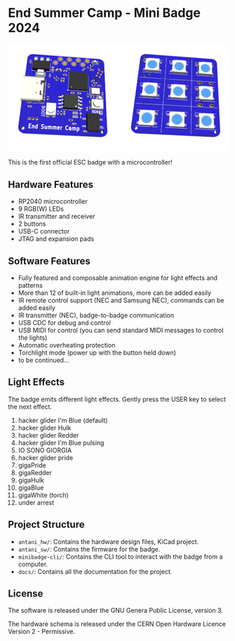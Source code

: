# End Summer Camp - Mini Badge 2024

![3D Model](docs/3d.webp "3D Model")

This is the first official ESC badge with a microcontroller!

## Hardware Features

- RP2040 microcontroller
- 9 RGB(W) LEDs
- IR transmitter and receiver
- 2 buttons
- USB-C connector
- JTAG and expansion pads

## Software Features

- Fully featured and composable animation engine for light effects and patterns
- More than 12 of built-in light animations, more can be added easily
- IR remote control support (NEC and Samsung NEC), commands can be added easily
- IR transmitter (NEC), badge-to-badge communication
- USB CDC for debug and control
- USB MIDI for control (you can send standard MIDI messages to control the lights)
- Automatic overheating protection
- Torchlight mode (power up with the button held down)
- to be continued...

## Light Effects

The badge emits different light effects. Gently press the USER key to select the next effect.

1. hacker glider I'm Blue (default)
2. hacker glider Hulk
3. hacker glider Redder
4. hacker glider I'm Blue pulsing
5. IO SONO GIORGIA
6. hacker glider pride
7. gigaPride
8. gigaRedder
9. gigaHulk
10. gigaBlue
11. gigaWhite (torch)
12. under arrest

## Project Structure

- `antani_hw/`: Contains the hardware design files, KiCad project.
- `antani_sw/`: Contains the firmware for the badge.
- `minibadge-cli/`: Contains the CLI tool to interact with the badge from a computer.
- `docs/`: Contains all the documentation for the project.

## License

The software is released under the GNU Genera Public License, version 3.

The hardware schema is released under the CERN Open Hardware Licence Version 2 - Permissive.
